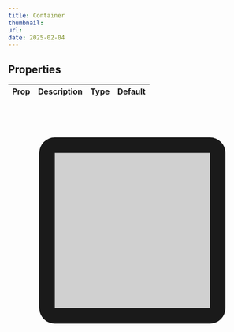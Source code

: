 ```yaml
---
title: Container
thumbnail:
url:
date: 2025-02-04
---
```


## Properties

| Prop | Description | Type | Default |
| ---- | ----------- | ---- | ------- |

<svg viewBox="0 0 256 256"><g fill="currentColor"><path d="M216 48v160a8 8 0 0 1-8 8H48a8 8 0 0 1-8-8V48a8 8 0 0 1 8-8h160a8 8 0 0 1 8 8" opacity=".2"/><path d="M208 32H48a16 16 0 0 0-16 16v160a16 16 0 0 0 16 16h160a16 16 0 0 0 16-16V48a16 16 0 0 0-16-16m0 176H48V48h160z"/></g></svg>
